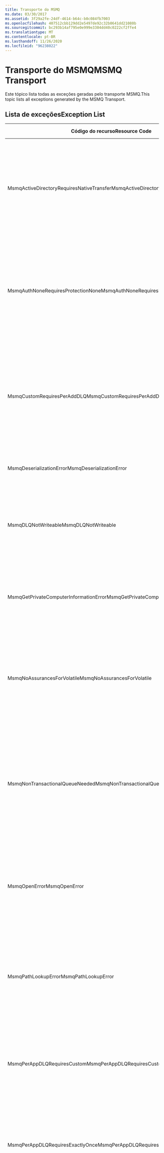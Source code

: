 ```yaml
---
title: Transporte do MSMQ
ms.date: 03/30/2017
ms.assetid: 3f29a2fe-24df-4614-b64c-b0c084fb7003
ms.openlocfilehash: 407512cbb129dd2e5497de92c32b0641dd21080b
ms.sourcegitcommit: bc293b14af795e0e999e3304dd40c0222cf2ffe4
ms.translationtype: MT
ms.contentlocale: pt-BR
ms.lasthandoff: 11/26/2020
ms.locfileid: "96238022"
---
```

# <a name="msmq-transport"></a><span data-ttu-id="7f303-102">Transporte do MSMQ</span><span class="sxs-lookup"><span data-stu-id="7f303-102">MSMQ Transport</span></span>

<span data-ttu-id="7f303-103">Este tópico lista todas as exceções geradas pelo transporte MSMQ.</span><span class="sxs-lookup"><span data-stu-id="7f303-103">This topic lists all exceptions generated by the MSMQ Transport.</span></span>  
  
## <a name="exception-list"></a><span data-ttu-id="7f303-104">Lista de exceções</span><span class="sxs-lookup"><span data-stu-id="7f303-104">Exception List</span></span>  
  
|<span data-ttu-id="7f303-105">Código do recurso</span><span class="sxs-lookup"><span data-stu-id="7f303-105">Resource Code</span></span>|<span data-ttu-id="7f303-106">Cadeia de caracteres de recurso</span><span class="sxs-lookup"><span data-stu-id="7f303-106">Resource String</span></span>|  
|-------------------|---------------------|  
|<span data-ttu-id="7f303-107">MsmqActiveDirectoryRequiresNativeTransfer</span><span class="sxs-lookup"><span data-stu-id="7f303-107">MsmqActiveDirectoryRequiresNativeTransfer</span></span>|<span data-ttu-id="7f303-108">Falha na validação de associação para a mensagem.</span><span class="sxs-lookup"><span data-stu-id="7f303-108">The binding validation for the message failed.</span></span> <span data-ttu-id="7f303-109">O cliente não pode enviar mensagens.</span><span class="sxs-lookup"><span data-stu-id="7f303-109">The client cannot send messages.</span></span> <span data-ttu-id="7f303-110">Um conflito nas propriedades de associação causou essa falha.</span><span class="sxs-lookup"><span data-stu-id="7f303-110">A conflict in the binding properties caused this failure.</span></span> <span data-ttu-id="7f303-111">O UseActiveDirectory é definido como true e QueueTransferProtocol é definido como Native.</span><span class="sxs-lookup"><span data-stu-id="7f303-111">The UseActiveDirectory is set to true and QueueTransferProtocol is set to Native.</span></span> <span data-ttu-id="7f303-112">Para resolver o conflito, corrija uma das propriedades.</span><span class="sxs-lookup"><span data-stu-id="7f303-112">To resolve the conflict, correct one of the properties.</span></span>|  
|<span data-ttu-id="7f303-113">MsmqAuthNoneRequiresProtectionNone</span><span class="sxs-lookup"><span data-stu-id="7f303-113">MsmqAuthNoneRequiresProtectionNone</span></span>|<span data-ttu-id="7f303-114">A validação de associação para o serviço falhou.</span><span class="sxs-lookup"><span data-stu-id="7f303-114">The binding validation for the service failed.</span></span> <span data-ttu-id="7f303-115">O ponto de extremidade de serviço ou o cliente não pode ser iniciado.</span><span class="sxs-lookup"><span data-stu-id="7f303-115">The service endpoint or the client cannot be started.</span></span> <span data-ttu-id="7f303-116">Um conflito nas propriedades de associação causou essa falha.</span><span class="sxs-lookup"><span data-stu-id="7f303-116">A conflict in the binding properties caused this failure.</span></span> <span data-ttu-id="7f303-117">MsmqAuthenticationMode é definido como None e MsmqProtectionLevel não está definido como None.</span><span class="sxs-lookup"><span data-stu-id="7f303-117">The MsmqAuthenticationMode is set to None and MsmqProtectionLevel is not set to None.</span></span> <span data-ttu-id="7f303-118">Para resolver o conflito, corrija uma das propriedades.</span><span class="sxs-lookup"><span data-stu-id="7f303-118">To resolve to conflict, correct one of the properties.</span></span>|  
|<span data-ttu-id="7f303-119">MsmqCustomRequiresPerAddDLQ</span><span class="sxs-lookup"><span data-stu-id="7f303-119">MsmqCustomRequiresPerAddDLQ</span></span>|<span data-ttu-id="7f303-120">Falha na validação de associação para a mensagem.</span><span class="sxs-lookup"><span data-stu-id="7f303-120">The binding validation for the message failed.</span></span> <span data-ttu-id="7f303-121">O cliente não pode enviar a mensagem.</span><span class="sxs-lookup"><span data-stu-id="7f303-121">The client cannot send the message.</span></span> <span data-ttu-id="7f303-122">O DeadLetterQueue está definido como Custom, mas o CustomDeadLetterQueue não foi especificado.</span><span class="sxs-lookup"><span data-stu-id="7f303-122">The DeadLetterQueue is set to Custom, but the CustomDeadLetterQueue is not specified.</span></span> <span data-ttu-id="7f303-123">Especifique o URI da fila de mensagens mortas para cada aplicativo na propriedade CustomDeadLetterQueue.</span><span class="sxs-lookup"><span data-stu-id="7f303-123">Specify the URI of the dead letter queue for each application in the CustomDeadLetterQueue property.</span></span>|  
|<span data-ttu-id="7f303-124">MsmqDeserializationError</span><span class="sxs-lookup"><span data-stu-id="7f303-124">MsmqDeserializationError</span></span>|<span data-ttu-id="7f303-125">Foi encontrado um erro ao desserializar a mensagem XML.</span><span class="sxs-lookup"><span data-stu-id="7f303-125">An error was encountered while deserializing the XML message.</span></span> <span data-ttu-id="7f303-126">A mensagem não pode ser recebida e descartada.</span><span class="sxs-lookup"><span data-stu-id="7f303-126">The message cannot be received and is dropped.</span></span>|  
|<span data-ttu-id="7f303-127">MsmqDLQNotWriteable</span><span class="sxs-lookup"><span data-stu-id="7f303-127">MsmqDLQNotWriteable</span></span>|<span data-ttu-id="7f303-128">Falha na validação de associação para o cliente.</span><span class="sxs-lookup"><span data-stu-id="7f303-128">The binding validation for the client failed.</span></span> <span data-ttu-id="7f303-129">O cliente não pode enviar uma mensagem.</span><span class="sxs-lookup"><span data-stu-id="7f303-129">The client cannot send a message.</span></span> <span data-ttu-id="7f303-130">A fila de mensagens mortas especificada não existe ou não pode ser gravada.</span><span class="sxs-lookup"><span data-stu-id="7f303-130">The specified dead-letter queue does not exist or cannot be written.</span></span> <span data-ttu-id="7f303-131">Verifique se a fila existe com a autorização apropriada para gravar nela.</span><span class="sxs-lookup"><span data-stu-id="7f303-131">Ensure the queue exists with the proper authorization to write to it.</span></span>|  
|<span data-ttu-id="7f303-132">MsmqGetPrivateComputerInformationError</span><span class="sxs-lookup"><span data-stu-id="7f303-132">MsmqGetPrivateComputerInformationError</span></span>|<span data-ttu-id="7f303-133">A verificação de versão falhou com o erro especificado.</span><span class="sxs-lookup"><span data-stu-id="7f303-133">The version check failed with the specified error.</span></span> <span data-ttu-id="7f303-134">A versão do MSMQ não pode ser detectada, todas as operações que estão no canal na fila falharão.</span><span class="sxs-lookup"><span data-stu-id="7f303-134">The version of MSMQ cannot be detected All operations that are on the queued channel will fail.</span></span> <span data-ttu-id="7f303-135">Verifique se o MSMQ está instalado e disponível.</span><span class="sxs-lookup"><span data-stu-id="7f303-135">Ensure that MSMQ is installed and is available.</span></span>|  
|<span data-ttu-id="7f303-136">MsmqNoAssurancesForVolatile</span><span class="sxs-lookup"><span data-stu-id="7f303-136">MsmqNoAssurancesForVolatile</span></span>|<span data-ttu-id="7f303-137">A validação de associação para o serviço falhou.</span><span class="sxs-lookup"><span data-stu-id="7f303-137">The binding validation for the service failed.</span></span> <span data-ttu-id="7f303-138">O ponto de extremidade de serviço ou o cliente não pode ser iniciado.</span><span class="sxs-lookup"><span data-stu-id="7f303-138">The service endpoint or the client cannot be started.</span></span> <span data-ttu-id="7f303-139">A propriedade ExactlyOnce é definida como true e a propriedade durável é definida como false.</span><span class="sxs-lookup"><span data-stu-id="7f303-139">The ExactlyOnce property is set to true and the Durable property is set to false.</span></span> <span data-ttu-id="7f303-140">Isso não tem suporte.</span><span class="sxs-lookup"><span data-stu-id="7f303-140">This is not supported.</span></span> <span data-ttu-id="7f303-141">Para resolver o conflito, corrija uma dessas propriedades.</span><span class="sxs-lookup"><span data-stu-id="7f303-141">To resolve the conflict, correct one of these properties.</span></span>|  
|<span data-ttu-id="7f303-142">MsmqNonTransactionalQueueNeeded</span><span class="sxs-lookup"><span data-stu-id="7f303-142">MsmqNonTransactionalQueueNeeded</span></span>|<span data-ttu-id="7f303-143">Uma incompatibilidade entre a associação e a configuração da fila MSMQ foi detectada.</span><span class="sxs-lookup"><span data-stu-id="7f303-143">A mismatch between the binding and MSMQ queue configuration was detected.</span></span> <span data-ttu-id="7f303-144">Não é possível iniciar o ponto de extremidade de serviço.</span><span class="sxs-lookup"><span data-stu-id="7f303-144">The service endpoint cannot be started.</span></span> <span data-ttu-id="7f303-145">A propriedade ExactlyOnce é definida como false e a fila para a qual as mensagens serão lidas é uma fila transacional.</span><span class="sxs-lookup"><span data-stu-id="7f303-145">The ExactlyOnce property is set to false and the queue to read messages from is a transactional queue.</span></span> <span data-ttu-id="7f303-146">Corrija o erro definindo a propriedade ExactlyOnce como true ou crie uma associação não transacional.</span><span class="sxs-lookup"><span data-stu-id="7f303-146">Correct the error by setting the ExactlyOnce property to true or create a non-transactional binding.</span></span>|  
|<span data-ttu-id="7f303-147">MsmqOpenError</span><span class="sxs-lookup"><span data-stu-id="7f303-147">MsmqOpenError</span></span>|<span data-ttu-id="7f303-148">Ocorreu um erro ao abrir a fila especificada.</span><span class="sxs-lookup"><span data-stu-id="7f303-148">An error occurred while opening the specified queue.</span></span> <span data-ttu-id="7f303-149">A mensagem não pode ser enviada ou recebida da fila.</span><span class="sxs-lookup"><span data-stu-id="7f303-149">The message cannot be sent or received from the queue.</span></span> <span data-ttu-id="7f303-150">Verifique se o MSMQ está instalado e em execução.</span><span class="sxs-lookup"><span data-stu-id="7f303-150">Ensure that MSMQ is installed and running.</span></span> <span data-ttu-id="7f303-151">Verifique também se a fila está disponível para ser aberta com o modo de acesso e a autorização necessários.</span><span class="sxs-lookup"><span data-stu-id="7f303-151">Also ensure that the queue is available to open with the required access mode and authorization.</span></span>|  
|<span data-ttu-id="7f303-152">MsmqPathLookupError</span><span class="sxs-lookup"><span data-stu-id="7f303-152">MsmqPathLookupError</span></span>|<span data-ttu-id="7f303-153">Ocorreu um erro ao converter o nome do caminho de fila especificado para o nome do formato.</span><span class="sxs-lookup"><span data-stu-id="7f303-153">An error occurred when converting the specified queue path name to the format name.</span></span> <span data-ttu-id="7f303-154">Todas as operações no canal enfileirado falharam.</span><span class="sxs-lookup"><span data-stu-id="7f303-154">All operations on the queued channel failed.</span></span> <span data-ttu-id="7f303-155">Verifique se o endereço da fila é válido.</span><span class="sxs-lookup"><span data-stu-id="7f303-155">Ensure that the queue address is valid.</span></span> <span data-ttu-id="7f303-156">O MSMQ deve ser instalado com a integração do Active Directory habilitada e o acesso a ele está disponível.</span><span class="sxs-lookup"><span data-stu-id="7f303-156">MSMQ must be installed with Active Directory integration enabled and access to it is available.</span></span>|  
|<span data-ttu-id="7f303-157">MsmqPerAppDLQRequiresCustom</span><span class="sxs-lookup"><span data-stu-id="7f303-157">MsmqPerAppDLQRequiresCustom</span></span>|<span data-ttu-id="7f303-158">Falha na validação de associação no cliente.</span><span class="sxs-lookup"><span data-stu-id="7f303-158">The binding validation on the client failed.</span></span> <span data-ttu-id="7f303-159">O cliente não pode enviar mensagens.</span><span class="sxs-lookup"><span data-stu-id="7f303-159">The client cannot send messages.</span></span> <span data-ttu-id="7f303-160">A propriedade CustomDeadLetterQueue está definida, mas a propriedade DeadLetterQueue não está definida como Custom.</span><span class="sxs-lookup"><span data-stu-id="7f303-160">The CustomDeadLetterQueue property is set, but the DeadLetterQueue property is not set to Custom.</span></span> <span data-ttu-id="7f303-161">Defina a propriedade DeadLetterQueue como Custom.</span><span class="sxs-lookup"><span data-stu-id="7f303-161">Set the DeadLetterQueue property to Custom.</span></span>|  
|<span data-ttu-id="7f303-162">MsmqPerAppDLQRequiresExactlyOnce</span><span class="sxs-lookup"><span data-stu-id="7f303-162">MsmqPerAppDLQRequiresExactlyOnce</span></span>|<span data-ttu-id="7f303-163">Falha na validação de associação para o cliente.</span><span class="sxs-lookup"><span data-stu-id="7f303-163">The binding validation for the client failed.</span></span> <span data-ttu-id="7f303-164">O cliente não pode enviar mensagens.</span><span class="sxs-lookup"><span data-stu-id="7f303-164">The client cannot send messages.</span></span> <span data-ttu-id="7f303-165">Um conflito nas propriedades de associação está causando a falha.</span><span class="sxs-lookup"><span data-stu-id="7f303-165">A conflict in the binding properties is causing the failure.</span></span> <span data-ttu-id="7f303-166">Para usar a fila de mensagens mortas personalizada, ExactlyOnce deve ser definido como true para resolver em conflito.</span><span class="sxs-lookup"><span data-stu-id="7f303-166">To use the custom dead-letter queue, ExactlyOnce must be set to true to resolve to conflict.</span></span>|  
|<span data-ttu-id="7f303-167">MsmqPerAppDLQRequiresMsmq4</span><span class="sxs-lookup"><span data-stu-id="7f303-167">MsmqPerAppDLQRequiresMsmq4</span></span>|<span data-ttu-id="7f303-168">Uma incompatibilidade entre a associação e a configuração do MSMQ foi detectada.</span><span class="sxs-lookup"><span data-stu-id="7f303-168">A mismatch between the binding and MSMQ configuration was detected.</span></span> <span data-ttu-id="7f303-169">O cliente não pode enviar mensagens.</span><span class="sxs-lookup"><span data-stu-id="7f303-169">The client cannot send messages.</span></span> <span data-ttu-id="7f303-170">Para usar a fila de mensagens mortas personalizada, você deve ter o MSMQ versão 4,0 ou superior.</span><span class="sxs-lookup"><span data-stu-id="7f303-170">To use the custom dead-letter queue, you must have MSMQ version 4.0 or higher.</span></span> <span data-ttu-id="7f303-171">Se você não tiver a versão 4,0 ou superior do MSMQ, defina a propriedade DeadLetterQueue como System ou None.</span><span class="sxs-lookup"><span data-stu-id="7f303-171">If you do not have MSMQ version 4.0 or higher set the DeadLetterQueue property to System or None.</span></span>|  
|<span data-ttu-id="7f303-172">MsmqReceiveError</span><span class="sxs-lookup"><span data-stu-id="7f303-172">MsmqReceiveError</span></span>|<span data-ttu-id="7f303-173">Ocorreu um erro ao receber uma mensagem da fila.</span><span class="sxs-lookup"><span data-stu-id="7f303-173">An error occurred while receiving a message from the queue.</span></span> <span data-ttu-id="7f303-174">Verifique se o MSMQ está instalado e em execução.</span><span class="sxs-lookup"><span data-stu-id="7f303-174">Ensure that MSMQ is installed and running.</span></span> <span data-ttu-id="7f303-175">Verifique se a fila está disponível para receber de.</span><span class="sxs-lookup"><span data-stu-id="7f303-175">Make sure the queue is available to receive from.</span></span>|  
|<span data-ttu-id="7f303-176">MsmqSameTransactionExpected</span><span class="sxs-lookup"><span data-stu-id="7f303-176">MsmqSameTransactionExpected</span></span>|<span data-ttu-id="7f303-177">Ocorreu um erro de transação para esta sessão.</span><span class="sxs-lookup"><span data-stu-id="7f303-177">A transaction error occurred for this session.</span></span> <span data-ttu-id="7f303-178">O canal de sessão está com falha.</span><span class="sxs-lookup"><span data-stu-id="7f303-178">The session channel is faulted.</span></span> <span data-ttu-id="7f303-179">As mensagens na sessão não podem ser enviadas ou recebidas.</span><span class="sxs-lookup"><span data-stu-id="7f303-179">Messages in the session cannot be sent or received.</span></span> <span data-ttu-id="7f303-180">Uma sessão enfileirada não pode ser associada a mais de uma transação.</span><span class="sxs-lookup"><span data-stu-id="7f303-180">A queued session cannot be associated with more than one transaction.</span></span> <span data-ttu-id="7f303-181">Certifique-se de que todas as mensagens na sessão sejam enviadas ou recebidas usando uma única transação.</span><span class="sxs-lookup"><span data-stu-id="7f303-181">Ensure that all messages in the session are sent or received using a single transaction.</span></span>|  
|<span data-ttu-id="7f303-182">MsmqSendError</span><span class="sxs-lookup"><span data-stu-id="7f303-182">MsmqSendError</span></span>|<span data-ttu-id="7f303-183">Ocorreu um erro ao enviar para a fila especificada.</span><span class="sxs-lookup"><span data-stu-id="7f303-183">An error occurred while sending to the specified queue.</span></span> <span data-ttu-id="7f303-184">Verifique se o MSMQ está instalado e em execução.</span><span class="sxs-lookup"><span data-stu-id="7f303-184">Ensure that MSMQ is installed and running.</span></span> <span data-ttu-id="7f303-185">Se você estiver enviando para uma fila local, verifique se a fila existe com o modo de acesso e a autorização necessários.</span><span class="sxs-lookup"><span data-stu-id="7f303-185">If you are sending to a local queue, ensure the queue exists with the required access mode and authorization.</span></span>|  
|<span data-ttu-id="7f303-186">MsmqTimeSpanTooLarge</span><span class="sxs-lookup"><span data-stu-id="7f303-186">MsmqTimeSpanTooLarge</span></span>|<span data-ttu-id="7f303-187">A vida útil da mensagem é muito grande.</span><span class="sxs-lookup"><span data-stu-id="7f303-187">The message time to live is too large.</span></span> <span data-ttu-id="7f303-188">Não é possível enviar a mensagem.</span><span class="sxs-lookup"><span data-stu-id="7f303-188">The message cannot be sent.</span></span> <span data-ttu-id="7f303-189">A TTL (vida útil da mensagem) não pode exceder o valor máximo de Int32.</span><span class="sxs-lookup"><span data-stu-id="7f303-189">The message Time To Live (TTL) cannot exceed the Int32 maximum value.</span></span>|  
|<span data-ttu-id="7f303-190">MsmqTokenProviderNeededForCertificates</span><span class="sxs-lookup"><span data-stu-id="7f303-190">MsmqTokenProviderNeededForCertificates</span></span>|<span data-ttu-id="7f303-191">Não é possível encontrar um X509SecurityTokenProvider.</span><span class="sxs-lookup"><span data-stu-id="7f303-191">An X509SecurityTokenProvider cannot be found.</span></span> <span data-ttu-id="7f303-192">Não é possível enviar a mensagem.</span><span class="sxs-lookup"><span data-stu-id="7f303-192">The message cannot be sent.</span></span> <span data-ttu-id="7f303-193">O modo de autenticação de certificado requer um provedor de token X. 509.</span><span class="sxs-lookup"><span data-stu-id="7f303-193">The certificate authentication mode requires an X.509 token provider.</span></span> <span data-ttu-id="7f303-194">Verifique se um provedor de token de segurança está disponível para o certificado instalado.</span><span class="sxs-lookup"><span data-stu-id="7f303-194">Make sure a security token provider is available for the installed certificate.</span></span>|  
|<span data-ttu-id="7f303-195">MsmqTransactedDLQExpected</span><span class="sxs-lookup"><span data-stu-id="7f303-195">MsmqTransactedDLQExpected</span></span>|<span data-ttu-id="7f303-196">Ocorreu uma incompatibilidade entre a associação e a configuração do MSMQ.</span><span class="sxs-lookup"><span data-stu-id="7f303-196">A mismatch occurred between the binding and the MSMQ configuration.</span></span> <span data-ttu-id="7f303-197">Não é possível enviar mensagens.</span><span class="sxs-lookup"><span data-stu-id="7f303-197">Messages cannot be sent.</span></span> <span data-ttu-id="7f303-198">A fila de mensagens mortas personalizada especificada na associação deve ser uma fila de transações.</span><span class="sxs-lookup"><span data-stu-id="7f303-198">The custom dead-letter queue specified in the binding must be a transaction queue.</span></span> <span data-ttu-id="7f303-199">Verifique se o endereço da fila de mensagens mortas personalizada está correto e se a fila é uma fila transacional.</span><span class="sxs-lookup"><span data-stu-id="7f303-199">Ensure that the custom dead-letter queue address is correct and the queue is a transactional queue.</span></span>|  
|<span data-ttu-id="7f303-200">MsmqTransactionalQueueNeeded</span><span class="sxs-lookup"><span data-stu-id="7f303-200">MsmqTransactionalQueueNeeded</span></span>|<span data-ttu-id="7f303-201">Ocorreu uma incompatibilidade entre a associação e a configuração da fila MSMQ.</span><span class="sxs-lookup"><span data-stu-id="7f303-201">A mismatch between the binding and the MSMQ queue configuration occurred.</span></span> <span data-ttu-id="7f303-202">Não é possível iniciar o ponto de extremidade de serviço.</span><span class="sxs-lookup"><span data-stu-id="7f303-202">The service endpoint cannot be started.</span></span> <span data-ttu-id="7f303-203">A propriedade ExactlyOnce é definida como true e a fila para a qual as mensagens serão lidas não é uma fila transacional.</span><span class="sxs-lookup"><span data-stu-id="7f303-203">The ExactlyOnce property is set to true and the queue to read messages from is not a transactional queue.</span></span> <span data-ttu-id="7f303-204">Para corrigir o erro, defina a propriedade ExactlyOnce como false ou crie uma fila transacional para essa associação.</span><span class="sxs-lookup"><span data-stu-id="7f303-204">To correct to the error, set the ExactlyOnce property to false or create a transactional queue for this binding.</span></span>|  
|<span data-ttu-id="7f303-205">MsmqTransactionCurrentRequired</span><span class="sxs-lookup"><span data-stu-id="7f303-205">MsmqTransactionCurrentRequired</span></span>|<span data-ttu-id="7f303-206">Nenhuma transação está disponível para enviar mensagens na sessão.</span><span class="sxs-lookup"><span data-stu-id="7f303-206">No transaction is available to send messages in the session.</span></span> <span data-ttu-id="7f303-207">Para enviar uma mensagem em uma sessão enfileirada, é necessária uma transação.</span><span class="sxs-lookup"><span data-stu-id="7f303-207">To send a message in a queued session requires a transaction.</span></span> <span data-ttu-id="7f303-208">Certifique-se de que um escopo de transação seja especificado para enviar a mensagem na sessão.</span><span class="sxs-lookup"><span data-stu-id="7f303-208">Ensure that a transaction scope is specified to send the message in the session.</span></span>|  
|<span data-ttu-id="7f303-209">MsmqTransactionRequired</span><span class="sxs-lookup"><span data-stu-id="7f303-209">MsmqTransactionRequired</span></span>|<span data-ttu-id="7f303-210">Uma transação é necessária, mas não está disponível.</span><span class="sxs-lookup"><span data-stu-id="7f303-210">A transaction is required but is not available.</span></span> <span data-ttu-id="7f303-211">As mensagens não podem ser enviadas ou recebidas.</span><span class="sxs-lookup"><span data-stu-id="7f303-211">Messages cannot be sent or received.</span></span> <span data-ttu-id="7f303-212">Verifique se o escopo da transação está especificado para enviar ou receber mensagens.</span><span class="sxs-lookup"><span data-stu-id="7f303-212">Ensure that the transaction scope is specified to send or receive messages.</span></span>|  
|<span data-ttu-id="7f303-213">MsmqUnsupportedSerializationFormat</span><span class="sxs-lookup"><span data-stu-id="7f303-213">MsmqUnsupportedSerializationFormat</span></span>|<span data-ttu-id="7f303-214">Ocorreu um erro de desserialização.</span><span class="sxs-lookup"><span data-stu-id="7f303-214">A deserialization error occurred.</span></span> <span data-ttu-id="7f303-215">A mensagem não pode ser recebida e descartada.</span><span class="sxs-lookup"><span data-stu-id="7f303-215">The message cannot be received and is dropped.</span></span> <span data-ttu-id="7f303-216">Não há suporte para o formato de serialização especificado.</span><span class="sxs-lookup"><span data-stu-id="7f303-216">The specified serialization format is not supported.</span></span>|  
|<span data-ttu-id="7f303-217">MsmqWrongPrivateQueueSyntax</span><span class="sxs-lookup"><span data-stu-id="7f303-217">MsmqWrongPrivateQueueSyntax</span></span>|<span data-ttu-id="7f303-218">A URL é inválida.</span><span class="sxs-lookup"><span data-stu-id="7f303-218">The URL is invalid.</span></span> <span data-ttu-id="7f303-219">A URL da fila não pode conter o caractere ' $ '.</span><span class="sxs-lookup"><span data-stu-id="7f303-219">The URL for the queue cannot contain the '$' character.</span></span> <span data-ttu-id="7f303-220">Use a sintaxe em net. MSMQ://machine/private/queueName para endereçar uma fila privada.</span><span class="sxs-lookup"><span data-stu-id="7f303-220">Use the syntax in net.msmq://machine/private/queueName to address a private queue.</span></span>|
